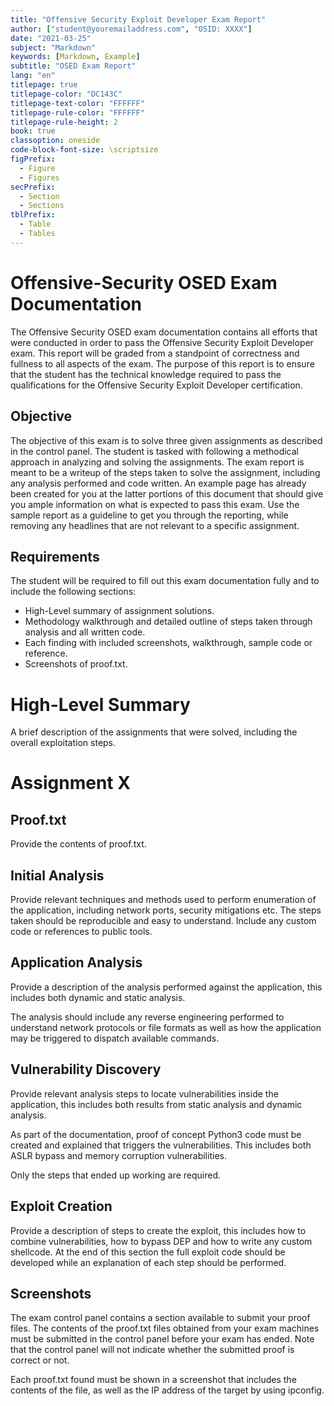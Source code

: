 ```yaml
---
title: "Offensive Security Exploit Developer Exam Report"
author: ["student@youremailaddress.com", "OSID: XXXX"]
date: "2021-03-25"
subject: "Markdown"
keywords: [Markdown, Example]
subtitle: "OSED Exam Report"
lang: "en"
titlepage: true
titlepage-color: "DC143C"
titlepage-text-color: "FFFFFF"
titlepage-rule-color: "FFFFFF"
titlepage-rule-height: 2
book: true
classoption: oneside
code-block-font-size: \scriptsize
figPrefix:
  - Figure
  - Figures
secPrefix:
  - Section
  - Sections
tblPrefix:
  - Table
  - Tables
---
```

# Offensive-Security OSED Exam Documentation

The Offensive Security OSED exam documentation contains all efforts that were conducted in order to pass the Offensive Security Exploit Developer exam.
This report will be graded from a standpoint of correctness and fullness to all aspects of the exam.
The purpose of this report is to ensure that the student has the technical knowledge required to pass the qualifications for the Offensive Security Exploit Developer certification.

## Objective

The objective of this exam is to solve three given assignments as described in the control panel.
The student is tasked with following a methodical approach in analyzing and solving the assignments.
The exam report is meant to be a writeup of the steps taken to solve the assignment, including any analysis performed and code written.
An example page has already been created for you at the latter portions of this document that should give you ample information on what is expected to pass this exam.
Use the sample report as a guideline to get you through the reporting, while removing any headlines that are not relevant to a specific assignment.

## Requirements

The student will be required to fill out this exam documentation fully and to include the following sections:

- High-Level summary of assignment solutions.
- Methodology walkthrough and detailed outline of steps taken through analysis and all written code.
- Each finding with included screenshots, walkthrough, sample code or reference.
- Screenshots of proof.txt.

# High-Level Summary

A brief description of the assignments that were solved, including the overall exploitation steps.

# Assignment X

## Proof.txt

Provide the contents of proof.txt.

## Initial Analysis

Provide relevant techniques and methods used to perform enumeration of the application, including network ports, security mitigations etc.
The steps taken should be reproducible and easy to understand.
Include any custom code or references to public tools.

## Application Analysis

Provide a description of the analysis performed against the application, this includes both dynamic and static analysis.

The analysis should include any reverse engineering performed to understand network protocols or file formats as well as how the application may be triggered to dispatch available commands.

## Vulnerability Discovery

Provide relevant analysis steps to locate vulnerabilities inside the application, this includes both results from static analysis and dynamic analysis.

As part of the documentation, proof of concept Python3 code must be created and explained that triggers the vulnerabilities.
This includes both ASLR bypass and memory corruption vulnerabilities.

Only the steps that ended up working are required.

## Exploit Creation

Provide a description of steps to create the exploit, this includes how to combine vulnerabilities, how to bypass DEP and how to write any custom shellcode.
At the end of this section the full exploit code should be developed while an explanation of each step should be performed.

## Screenshots

The exam control panel contains a section available to submit your proof files.
The contents of the proof.txt files obtained from your exam machines must be submitted in the control panel before your exam has ended.
Note that the control panel will not indicate whether the submitted proof is correct or not.

Each proof.txt found must be shown in a screenshot that includes the contents of the file, as well as the IP address of the target by using ipconfig.
